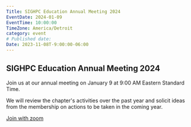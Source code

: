 ```yaml
---
Title: SIGHPC Education Annual Meeting 2024
EventDate: 2024-01-09
EventTime: 10:00:00
TimeZone: America/Detroit
category: event
# Published date:
Date: 2023-11-08T-9:00:00-06:00
---
```


## SIGHPC Education Annual Meeting 2024

Join us at our annual meeting on January 9 at 9:00 AM Eastern Standard Time.

We will review the chapter's activities over the past year and solicit ideas from the membership on actions to be taken in the coming year.


[Join with zoom](https://us02web.zoom.us/j/87850867555?pwd=S2pOdWFkTXIwazRlMVR4OGZVbFlXUT09)
